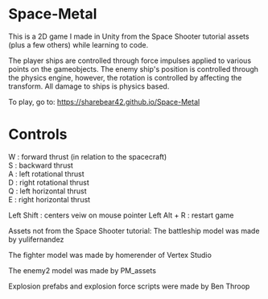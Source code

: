 # Space-Metal

This is a 2D game I made in Unity from the Space Shooter tutorial assets (plus a few others) while learning to code. 

The player ships are controlled through force impulses applied to various points on the gameobjects. The enemy ship's
position is controlled through the physics engine, however, the rotation is controlled by affecting the transform. 
All damage to ships is physics based.

To play, go to: https://sharebear42.github.io/Space-Metal

# Controls

W : forward thrust (in relation to the spacecraft)  
S : backward thrust  
A : left rotational thrust  
D : right rotational thrust  
Q : left horizontal thrust  
E : right horizontal thrust  

Left Shift : centers veiw on mouse pointer
Left Alt + R : restart game


Assets not from the Space Shooter tutorial:
The battleship model was made by yulifernandez

The fighter model was made by homerender of Vertex Studio

The enemy2 model was made by PM_assets

Explosion prefabs and explosion force scripts were made by Ben Throop
